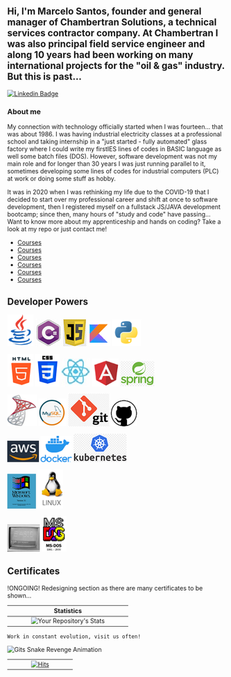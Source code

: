## Hi, I'm Marcelo Santos, founder and general manager of Chambertran Solutions, a technical services contractor company. At Chambertran I was also principal field service engineer and along 10 years had been working on many international projects for the "oil & gas" industry. But this is past...

[![Linkedin Badge](https://img.shields.io/badge/-LinkedIn-blue?style=flat-square&logo=Linkedin&logoColor=white&link=https://www.linkedin.com/in/marcelobikerdev/)](https://www.linkedin.com/in/marcelobikerdev/)


### About me
My connection with technology officially started when I was fourteen... that was about 1986. I was having industrial electricity classes at a professional school and taking internship in a "just started - fully automated" glass factory where I could write my firstIES lines of codes in BASIC language as well some batch files (DOS). However, software development  was not my main role and for longer than 30 years I was just running parallel to it, sometimes developing some lines of codes for industrial computers (PLC) at work or doing some stuff as hobby.

It was in 2020 when I was rethinking my life due to the COVID-19 that I decided to start over my professional career and shift at once to software development, then I registered myself on a fullstack JS/JAVA development bootcamp; since then, many hours of "study and code" have passing... Want to know more about my apprenticeship and hands on coding? Take a look at my repo or just contact me!

- [Courses](https://web.dio.me/) 
- [Courses](https://www.academiadecodigo.org/)
- [Courses](https://www.baeldung.com/)
- [Courses](https://www.algaworks.com)
- [Courses](https://www.udemy.com)
- [Courses](https://www.freecodecamp.org)

## Developer Powers
![image-20211113233356591](Image/image-20211113233356591.png)              ![image-20211113235059543](Image/image-20211113235059543.png)                ![image-20211113234134511](Image/image-20211113234134511.png)                ![image-20211113122919140](Image/image-20211113122919140.png)                ![image-20211113122258724](Image/image-20211113122258724.png)

![image-20211113125410000](Image/image-20211113125410000.png)              ![image-20211113125511569](Image/image-20211113125511569.png)               ![image-20211113125128447](Image/image-20211113125128447.png)              ![image-20211113125235400](Image/image-20211113125235400.png)               ![image-20211113125128474](Image/image-20211113125128474.png)

![image-20211113214416142](Image/image-20211113214416142.png)            ![image-20211113214913945](Image/image-20211113214913945.png)             ![image-20211113232623951](Image/image-20211113232623951.png)               ![image-20211113232623950](Image/image-20211113232623950.png)

![image-20211113155435967](Image/image-20211113155435967.png)               ![image-20211113155345678](Image/image-20211113155345678.png)                ![image-20211113155345543](Image/image-20211113155345543.png)

![image-20211113213944803](Image/image-20211113213944803.png)           ![image-20211113214625413](Image/image-20211113214625413.png)

![image-20211113233023632](Image/image-20211113233023632.png)             ![image-20211113213905917](Image/image-20211113213905917.png)

## Certificates
!ONGOING! Redesigning section as there are many certificates to be shown...





<center>


| |Statistics | |
| :---: |  :---: |  :---: |
|  &nbsp; &nbsp; &nbsp; &nbsp; &nbsp; | ![Your Repository's Stats](https://github-readme-stats.vercel.app/api/top-langs/?username=Marcelo-Biker-Dev&theme=blue-green) |  &nbsp; &nbsp; &nbsp; &nbsp; &nbsp; |



</center>

```Work
Work in constant evolution, visit us often!
```

![Gits Snake Revenge Animation](https://github.com/Marcelo-Biker-Dev/Marcelo-Biker-Dev/blob/main/github-contribution-grid-snake.svg)




| | | |
| :---: |  :---: |  :---: |
|  &nbsp; &nbsp; &nbsp; &nbsp; &nbsp; | [![Hits](https://hits.seeyoufarm.com/api/count/incr/badge.svg?url=https%3A%2F%2Fgithub.com%2FMarcelo-Biker-Dev%2Fhit-counter&count_bg=%2379C83D&title_bg=%23555555&icon=&icon_color=%23FFF&title=hits&edge_flat=false)](https://hits.seeyoufarm.com) |  &nbsp; &nbsp; &nbsp; &nbsp; &nbsp; | 

